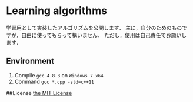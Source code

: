 # Learning algorithms 
学習用として実装したアルゴリズムを公開します．
主に，自分のためのものですが，自由に使ってもらって構いません．
ただし，使用は自己責任でお願いします．

## Environment
1. Compile `gcc 4.8.3` on `Windows 7 x64`
2. Command `gcc *.cpp -std=c++11`

##License
[the MIT License][link_license]

[link_license]:https://github.com/romancek/algorithm/LISENCE "LICENSE"
